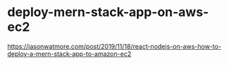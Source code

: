 # deploy-mern-stack-app-on-aws-ec2

https://jasonwatmore.com/post/2019/11/18/react-nodejs-on-aws-how-to-deploy-a-mern-stack-app-to-amazon-ec2
